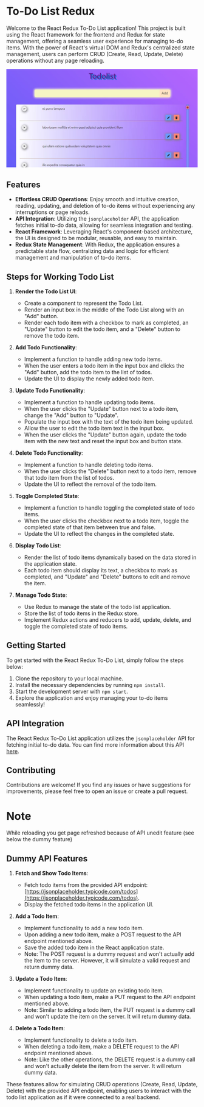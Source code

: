 # To-Do List Redux

Welcome to the React Redux To-Do List application! This project is built using the React framework for the frontend and Redux for state management, offering a seamless user experience for managing to-do items. With the power of React's virtual DOM and Redux's centralized state management, users can perform CRUD (Create, Read, Update, Delete) operations without any page reloading.

![Homepage](./screenshoot/homepage.JPG)


## Features

- **Effortless CRUD Operations**: Enjoy smooth and intuitive creation, reading, updating, and deletion of to-do items without experiencing any interruptions or page reloads.
- **API Integration**: Utilizing the `jsonplaceholder` API, the application fetches initial to-do data, allowing for seamless integration and testing.
- **React Framework**: Leveraging React's component-based architecture, the UI is designed to be modular, reusable, and easy to maintain.
- **Redux State Management**: With Redux, the application ensures a predictable state flow, centralizing data and logic for efficient management and manipulation of to-do items.

## Steps for Working Todo List

1. **Render the Todo List UI**:
   - Create a component to represent the Todo List.
   - Render an input box in the middle of the Todo List along with an "Add" button.
   - Render each todo item with a checkbox to mark as completed, an "Update" button to edit the todo item, and a "Delete" button to remove the todo item.

2. **Add Todo Functionality**:
   - Implement a function to handle adding new todo items.
   - When the user enters a todo item in the input box and clicks the "Add" button, add the todo item to the list of todos.
   - Update the UI to display the newly added todo item.

3. **Update Todo Functionality**:
   - Implement a function to handle updating todo items.
   - When the user clicks the "Update" button next to a todo item, change the "Add" button to "Update".
   - Populate the input box with the text of the todo item being updated.
   - Allow the user to edit the todo item text in the input box.
   - When the user clicks the "Update" button again, update the todo item with the new text and reset the input box and button state.

4. **Delete Todo Functionality**:
   - Implement a function to handle deleting todo items.
   - When the user clicks the "Delete" button next to a todo item, remove that todo item from the list of todos.
   - Update the UI to reflect the removal of the todo item.

5. **Toggle Completed State**:
   - Implement a function to handle toggling the completed state of todo items.
   - When the user clicks the checkbox next to a todo item, toggle the completed state of that item between true and false.
   - Update the UI to reflect the changes in the completed state.

6. **Display Todo List**:
   - Render the list of todo items dynamically based on the data stored in the application state.
   - Each todo item should display its text, a checkbox to mark as completed, and "Update" and "Delete" buttons to edit and remove the item.

7. **Manage Todo State**:
   - Use Redux to manage the state of the todo list application.
   - Store the list of todo items in the Redux store.
   - Implement Redux actions and reducers to add, update, delete, and toggle the completed state of todo items.

## Getting Started

To get started with the React Redux To-Do List, simply follow the steps below:

1. Clone the repository to your local machine.
2. Install the necessary dependencies by running `npm install`.
3. Start the development server with `npm start`.
4. Explore the application and enjoy managing your to-do items seamlessly!

## API Integration

The React Redux To-Do List application utilizes the `jsonplaceholder` API for fetching initial to-do data. You can find more information about this API [here](https://jsonplaceholder.typicode.com/todos).

## Contributing

Contributions are welcome! If you find any issues or have suggestions for improvements, please feel free to open an issue or create a pull request.

# Note 

While reloading you get page refreshed because of API unedit feature (see below the dummy feature)

## Dummy API Features

1. **Fetch and Show Todo Items**:
   - Fetch todo items from the provided API endpoint: [https://jsonplaceholder.typicode.com/todos](https://jsonplaceholder.typicode.com/todos).
   - Display the fetched todo items in the application UI.

2. **Add a Todo Item**:
   - Implement functionality to add a new todo item.
   - Upon adding a new todo item, make a POST request to the API endpoint mentioned above.
   - Save the added todo item in the React application state.
   - Note: The POST request is a dummy request and won't actually add the item to the server. However, it will simulate a valid request and return dummy data.

3. **Update a Todo Item**:
   - Implement functionality to update an existing todo item.
   - When updating a todo item, make a PUT request to the API endpoint mentioned above.
   - Note: Similar to adding a todo item, the PUT request is a dummy call and won't update the item on the server. It will return dummy data.

4. **Delete a Todo Item**:
   - Implement functionality to delete a todo item.
   - When deleting a todo item, make a DELETE request to the API endpoint mentioned above.
   - Note: Like the other operations, the DELETE request is a dummy call and won't actually delete the item from the server. It will return dummy data.

These features allow for simulating CRUD operations (Create, Read, Update, Delete) with the provided API endpoint, enabling users to interact with the todo list application as if it were connected to a real backend.

